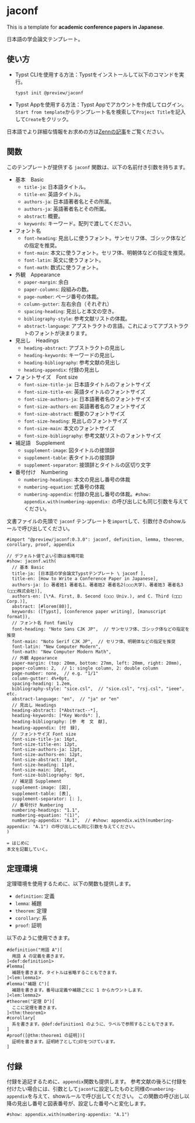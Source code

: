 # jaconf

This is a template for **academic conference papers in Japanese**.

日本語の学会論文テンプレート。

## 使い方

- Typst CLIを使用する方法：Typstをインストールして以下のコマンドを実行。

   ```
   typst init @preview/jaconf
   ```

- Typst Appを使用する方法：Typst Appでアカウントを作成してログイン。`Start from template`からテンプレート名を検索して`Project Title`を記入して`Create`をクリック。

日本語でより詳細な情報をお求めの方は[Zennの記事](https://zenn.dev/kimushun1101/articles/typst-template)をご覧ください。

## 関数

このテンプレートが提供する `jaconf` 関数は、以下の名前付き引数を持ちます。

- 基本　Basic
  - `title-ja`: 日本語タイトル。
  - `title-en`: 英語タイトル。
  - `authors-ja`: 日本語著者名とその所属。
  - `authors-ja`: 英語著者名とその所属。
  - `abstract`: 概要。
  - `keywords`: キーワード。配列で渡してください。
- フォント名
  - `font-heading`: 見出しに使うフォント。サンセリフ体、ゴシック体などの指定を推奨。
  - `font-main`: 本文に使うフォント。セリフ体、明朝体などの指定を推奨。
  - `font-latin`: 英文に使うフォント。
  - `font-math`: 数式に使うフォント。
- 外観　Appearance
  - `paper-margin`: 余白
  - `paper-columns`: 段組みの数。
  - `page-number`: ページ番号の体裁。
  - `column-gutter`: 左右余白（それぞれ）
  - `spacing-heading`: 見出しと本文の空き。
  - `bibliography-style`: 参考文献リストの体裁。
  - `abstract-language`: アブストラクトの言語。これによってアブストラクトのフォントが決まります。
- 見出し　Headings
  - `heading-abstract`: アブストラクトの見出し
  - `heading-keywords`: キーワードの見出し
  - `heading-bibliography`: 参考文献の見出し
  - `heading-appendix`: 付録の見出し
- フォントサイズ　Font size
  - `font-size-title-ja`: 日本語タイトルのフォントサイズ
  - `font-size-title-en`: 英語タイトルのフォントサイズ
  - `font-size-authors-ja`: 日本語著者名のフォントサイズ
  - `font-size-authors-en`: 英語著者名のフォントサイズ
  - `font-size-abstract`: 概要のフォントサイズ
  - `font-size-heading`: 見出しのフォントサイズ
  - `font-size-main`: 本文のフォントサイズ
  - `font-size-bibliography`: 参考文献リストのフォントサイズ
- 補足語　Supplement
  - `supplement-image`: 図タイトルの接頭辞
  - `supplement-table`: 表タイトルの接頭辞
  - `supplement-separator`: 接頭辞とタイトルの区切り文字
- 番号付け　Numbering
  - `numbering-headings`: 本文の見出し番号の体裁
  - `numbering-equation`: 式番号の体裁
  - `numbering-appendix`: 付録の見出し番号の体裁。`#show: appendix.with(numbering-appendix:` の呼び出しにも同じ引数を与えてください。

文書ファイルの先頭で `jaconf` テンプレートを`import`して、引数付きのshowルールで呼び出してください。

```typ
#import "@preview/jaconf:0.3.0": jaconf, definition, lemma, theorem, corollary, proof, appendix

// デフォルト値でよい引数は省略可能
#show: jaconf.with(
  // 基本 Basic
  title-ja: [日本語の学会論文Typstテンプレート \ jaconf ],
  title-en: [How to Write a Conference Paper in Japanese],
  authors-ja: [◯ 著者姓1 著者名1、著者姓2 著者名2(○○○大学)、著者姓3 著者名3 (□□□株式会社)],
  authors-en: [\*A. First, B. Second (○○○ Univ.), and C. Third (□□□ Corp.)],
  abstract: [#lorem(80)],
  keywords: ([Typst], [conference paper writing], [manuscript format]),
  // フォント名 Font family
  font-heading: "Noto Sans CJK JP",  // サンセリフ体、ゴシック体などの指定を推奨
  font-main: "Noto Serif CJK JP",  // セリフ体、明朝体などの指定を推奨
  font-latin: "New Computer Modern",
  font-math: "New Computer Modern Math",
  // 外観 Appearance
  paper-margin: (top: 20mm, bottom: 27mm, left: 20mm, right: 20mm),
  paper-columns: 2,  // 1: single column, 2: double column
  page-number: none,  // e.g. "1/1"
  column-gutter: 4%+0pt,
  spacing-heading: 1.2em,
  bibliography-style: "sice.csl",  // "sice.csl", "rsj.csl", "ieee", etc.
  abstract-language: "en",  // "ja" or "en"
  // 見出し Headings
  heading-abstract: [*Abstract--*],
  heading-keywords: [*Key Words*: ],
  heading-bibliography: [参　考　文　献],
  heading-appendix: [付　録],
  // フォントサイズ Font size
  font-size-title-ja: 16pt,
  font-size-title-en: 12pt,
  font-size-authors-ja: 12pt,
  font-size-authors-en: 12pt,
  font-size-abstract: 10pt,
  font-size-heading: 11pt,
  font-size-main: 10pt,
  font-size-bibliography: 9pt,
  // 補足語 Supplement
  supplement-image: [図],
  supplement-table: [表],
  supplement-separator: [: ],
  // 番号付け Numbering
  numbering-headings: "1.1",
  numbering-equation: "(1)",
  numbering-appendix: "A.1",  // #show: appendix.with(numbering-appendix: "A.1") の呼び出しにも同じ引数を与えてください。
)

= はじめに
本文を記載していく。
```

## 定理環境

定理環境を使用するために、以下の関数も提供します。

- `definition`: 定義
- `lemma`: 補題
- `theorem`: 定理
- `corollary`: 系
- `proof`: 証明

以下のように使用できます。

```typ
#definition("用語 A")[
  用語 A の定義を書きます。
]<def:definition1>
#lemma[
  補題を書きます。タイトルは省略することもできます。
]<lem:lemma1>
#lemma("補題 C")[
  補題を書きます。番号は定義や補題ごとに 1 からカウントします。
]<lem:lemma2>
#theorem("定理 D")[
  ここに定理を書きます。
]<thm:theorem1>
#corollary[
  系を書きます。@def:definition1 のように、ラベルで参照することもできます。
]
#proof([@thm:theorem1 の証明])[
  証明を書きます。証明終了として□印をつけています。
]
```

## 付録

付録を追記するために、`appendix`関数も提供します。
参考文献の後ろに付録を付けたい場合には、引数として`jaconf`に設定したものと同様の`numbering-appendix`を与えて、showルールで呼び出してください。
この関数の呼び出し以降の見出し番号と図表番号が、設定した番号へと変化します。

```typ
#show: appendix.with(numbering-appendix: "A.1")
```
